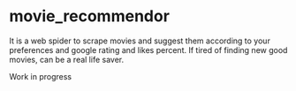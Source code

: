 # movie_recommendor

It is a web spider to scrape movies and suggest them according to your preferences and google rating and likes percent. If tired of finding new good movies, can be a real life saver.

Work in progress
